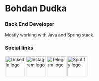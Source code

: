 # Bohdan Dudka

### Back End Developer

Mostly working with Java and Spring stack.

### Social links

[<img align="left" width="64" height="64" alt="LinkedIn logo" src="https://cdn2.iconfinder.com/data/icons/social-icons-33/128/LinkedIn-512.png" />](https://www.linkedin.com/in/dudka-bohdan/)

[<img align="left" width="64" height="64" alt="Instagram logo" src="https://cdn2.iconfinder.com/data/icons/social-icons-33/128/Instagram-512.png" />](https://www.instagram.com/eyeless_dude/)

[<img align="left" width="64" height="64" alt="Telegram logo" src="https://cdn3.iconfinder.com/data/icons/social-icons-33/512/Telegram-512.png" />](t.me/eyeless_dude)

	
[<img align="left" width="64" height="64" alt="Spotify logo" src="https://cdn2.iconfinder.com/data/icons/social-icons-33/128/Spotify-512.png" />](https://open.spotify.com/user/bohdan_dudka)